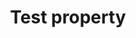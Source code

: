 ---
title: "Test property"
description: "This is the description of the test property."
category: extension
keywords: a, b, c
last_test_date: "2024-05-08"
test_url: "/tests/template.html"
test_results_url: ""
stats: {
    chrome: {
        windows-10: {
            "124":"u #1"
        },
        windows-11: {
            "124":"u #1"
        },
        macos: {
            "124":"u"
        },
        android: {
            "124":"u"
        },
        linux: {
            "124":"a"
        }
    },
    firefox: {
        windows-10: {
            "123":"u #1"
        },
        windows-11: {
            "123":"u #1"
        },
        macos: {
            "123":"u"
        },
        linux: {
            "123":"u"
        }
    },
    safari: {
        macos: {
            "17.4.1":"u"
        },
        ios: {
            "17.4.1":"u"
        }
    }
}
notes: "This is a global note."
notes_by_num: {
    "1": "FIDO2 Support provided by Windows' webauthn.dll."
}
links: {
    "example link":"https://www.google.com"
}
---